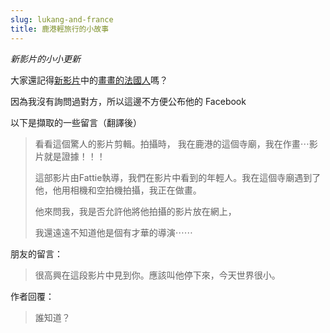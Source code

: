 ```yaml
---
slug: lukang-and-france
title: 鹿港輕旅行的小故事
---
```

*新影片的小小更新*

大家還記得[新影片](https://youtu.be/QhEInY4Drxs)中的[畫畫的法國人](https://youtu.be/QhEInY4Drxs?t=69)嗎？

因為我沒有詢問過對方，所以這邊不方便公布他的 Facebook

以下是擷取的一些留言（翻譯後）

> 看看這個驚人的影片剪輯。拍攝時， 我在鹿港的這個寺廟，我在作畫⋯影片就是證據！！！
> 
> 這部影片由Fattie執導，我們在影片中看到的年輕人。我在這個寺廟遇到了他，他用相機和空拍機拍攝，我正在做畫。
> 
> 他來問我，我是否允許他將他拍攝的影片放在網上，
> 
> 我還遠遠不知道他是個有才華的導演⋯⋯

<!-- truncate -->

朋友的留言：

> 很高興在這段影片中見到你。應該叫他停下來，今天世界很小。

作者回覆：

> 誰知道？